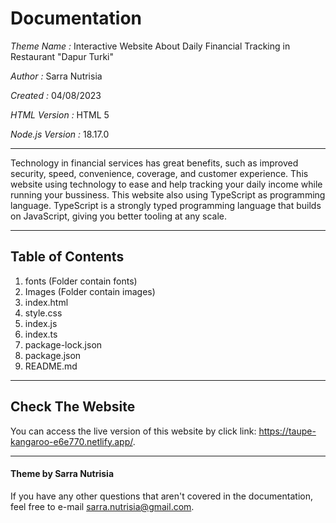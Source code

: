 # Documentation
*Theme Name :* Interactive Website About Daily Financial Tracking in Restaurant "Dapur Turki"

*Author :* Sarra Nutrisia

*Created :* 04/08/2023 

*HTML Version :* HTML 5

*Node.js Version :* 18.17.0


***
Technology in financial services has great benefits, such as improved security, speed, convenience, coverage, and customer experience. This website using technology to ease and help tracking your daily income while running your bussiness. This website also using TypeScript as programming language. TypeScript is a strongly typed programming language that builds on JavaScript, giving you better tooling at any scale. 
***

## Table of Contents
1. fonts (Folder contain fonts)
2. Images (Folder contain images)
3. index.html
4. style.css
5. index.js
6. index.ts
7. package-lock.json
8. package.json
9. README.md
   
   
***
## Check The Website

You can access the live version of this website by click link: https://taupe-kangaroo-e6e770.netlify.app/.


***

#### Theme by Sarra Nutrisia
If you have any other questions that aren't covered in the documentation, feel free to e-mail <sarra.nutrisia@gmail.com>.

